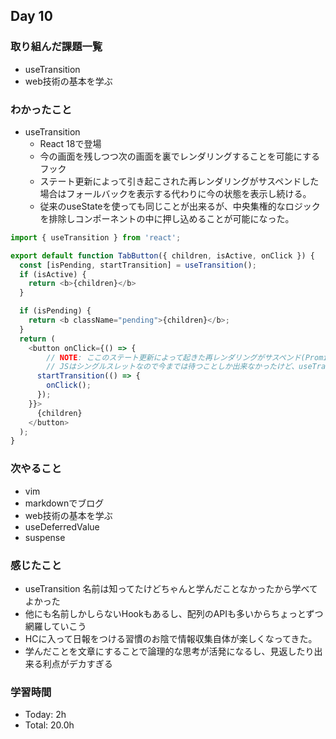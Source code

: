 ## Day 10

### 取り組んだ課題一覧
- useTransition
- web技術の基本を学ぶ

### わかったこと
- useTransition
    - React 18で登場
    - 今の画面を残しつつ次の画面を裏でレンダリングすることを可能にするフック
    - ステート更新によって引き起こされた再レンダリングがサスペンドした場合はフォールバックを表示する代わりに今の状態を表示し続ける。
    - 従来のuseStateを使っても同じことが出来るが、中央集権的なロジックを排除しコンポーネントの中に押し込めることが可能になった。
```javascript
import { useTransition } from 'react';

export default function TabButton({ children, isActive, onClick }) {
  const [isPending, startTransition] = useTransition();
  if (isActive) {
    return <b>{children}</b>
  }

  if (isPending) {
    return <b className="pending">{children}</b>;
  }
  return (
    <button onClick={() => {
        // NOTE: ここのステート更新によって起きた再レンダリングがサスペンド(Promiseが投げられる)した場合に isPenging が true になる
        // JSはシングルスレットなので今までは待つことしか出来なかったけど、useTransitionのお陰で pending の UI を表示出来るようになった
      startTransition(() => {
        onClick();
      });
    }}>
      {children}
    </button>
  );
}

```
### 次やること
- vim
- markdownでブログ
- web技術の基本を学ぶ
- useDeferredValue
- suspense

### 感じたこと
- useTransition 名前は知ってたけどちゃんと学んだことなかったから学べてよかった
- 他にも名前しかしらないHookもあるし、配列のAPIも多いからちょっとずつ網羅していこう
- HCに入って日報をつける習慣のお陰で情報収集自体が楽しくなってきた。
- 学んだことを文章にすることで論理的な思考が活発になるし、見返したり出来る利点がデカすぎる

### 学習時間
- Today: 2h
- Total: 20.0h  
